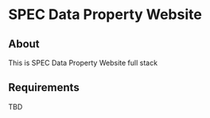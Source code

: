 # SPEC Data Property Website

## About
This is SPEC Data Property Website full stack

## Requirements
TBD
